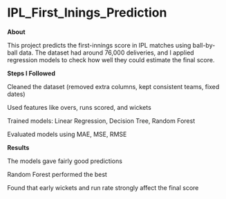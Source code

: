 # IPL_First_Inings_Prediction

**About**

This project predicts the first-innings score in IPL matches using ball-by-ball data. The dataset had around 76,000 deliveries, and I applied regression models to check how well they could estimate the final score.


**Steps I Followed**

Cleaned the dataset (removed extra columns, kept consistent teams, fixed dates)

Used features like overs, runs scored, and wickets

Trained models: Linear Regression, Decision Tree, Random Forest

Evaluated models using MAE, MSE, RMSE


**Results**

The models gave fairly good predictions

Random Forest performed the best

Found that early wickets and run rate strongly affect the final score

